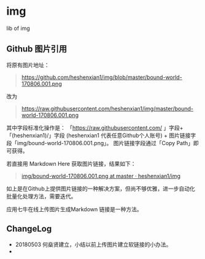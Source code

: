 # img
lib of img

## Github 图片引用 

将原有图片地址：
> https://github.com/heshenxian1/img/blob/master/bound-world-170806.001.png
>

改为
> https://raw.githubusercontent.com/heshenxian1/img/master/bound-world-170806.001.png
>

其中字段标准化操作是：
「https://raw.githubusercontent.com/ 」字段+「(heshenxian1)/」字段 (heshenxian1 代表任意Github个人账号) + 图片链接字段「img/bound-world-170806.001.png」。
图片链接字段通过「Copy Path」即可获得。

若直接用 Markdown Here 获取图片链接，结果如下：
> [img/bound-world-170806.001.png at master · heshenxian1/img](https://github.com/heshenxian1/img/blob/master/bound-world-170806.001.png)

如上是在Github上提供图片链接的一种解决方案，但尚不够优雅，进一步自动化批量化处理方法，需要迭代。

应用七牛在线上传图片生成Markdown 链接是一种方法。


## ChangeLog
 - 20180503 何燊贤建立，小结以前上传图片建立软链接的小办法。
 -
 
